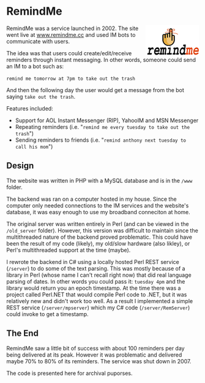 # RemindMe 
<img align="right" src="https://github.com/zethon/remindme/blob/master/www/images/logo2.gif">

RemindMe was a service launched in 2002. The site went live at www.remindme.cc and used IM bots to communicate with users.

The idea was that users could create/edit/receive reminders through instant messaging. In other words, someone could send an IM to a bot such as:

`remind me tomorrow at 7pm to take out the trash`

And then the following day the user would get a message from the bot saying `take out the trash`. 

Features included:

* Support for AOL Instant Messenger (RIP), YahooIM and MSN Messenger
* Repeating reminders (i.e. "`remind me every tuesday to take out the trash`")
* Sending reminders to friends (i.e. "`remind anthony next tuesday to call his mom`")

## Design

The website was written in PHP with a MySQL database and is in the `/www` folder. 

The backend was ran on a computer hosted in my house. Since the computer only needed connections to the IM services and the website's database, it was easy enough to use my broadband conneciton at home. 

The original server was written entirely in Perl (and can be viewed in the `/old_server` folder). However, this version was difficult to maintain since the multithreaded nature of the backend proved problematic. This could have been the result of my code (likely), my old/slow hardware (also likley), or Perl's multithreaded support at the time (maybe). 

I rewrote the backend in C# using a locally hosted Perl REST service (`/server`) to do some of the text parsing. This was mostly because of a library in Perl (whose name I can't recall right now) that did real language parsing of dates. In other words you could pass it: `tuesday 4pm` and the library would return you an epoch timestamp. At the time there was a project called Perl.NET that would compile Perl code to .NET, but it was relatively new and didn't work too well. As a result I implemented a simple REST service (`/server/mpserver`) which my C# code (`/server/RemServer`) could invoke to get a timestamp.

## The End

RemindMe saw a little bit of success with about 100 reminders per day being delivered at its peak. However it was problematic and delivered maybe 70% to 80% of its reminders. The service was shut down in 2007.

The code is presented here for archival puporses.
